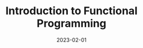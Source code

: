 ---
title: "Introduction to Functional Programming"
collection: teaching
type: "Undergraduate Module"
permalink: /teaching/2023-paradigms
venue: "University of Nottingham"
date: 2023-02-01
location: "Notingham, United Kingdom"
---